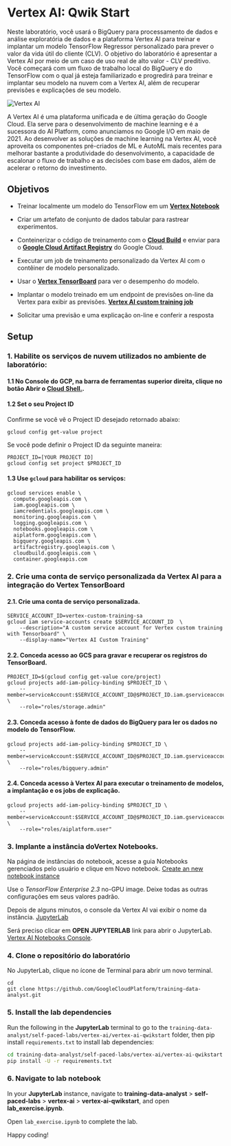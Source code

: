 # Vertex AI: Qwik Start

Neste laboratório, você usará o BigQuery para processamento de dados e análise exploratória de dados e a plataforma Vertex AI para treinar e implantar um modelo TensorFlow Regressor personalizado para prever o valor da vida útil do cliente (CLV). O objetivo do laboratório é apresentar a Vertex AI por meio de um caso de uso real de alto valor - CLV preditivo. Você começará com um fluxo de trabalho local do BigQuery e do TensorFlow com o qual já esteja familiarizado e progredirá para treinar e implantar seu modelo na nuvem com a Vertex AI, além de recuperar previsões e explicações de seu modelo.

![Vertex AI](./images/vertex-ai-overview.png "Vertex AI Overview")

A Vertex AI é uma plataforma unificada e de última geração do Google Cloud. Ela serve para o desenvolvimento de machine learning e é a sucessora do AI Platform, como anunciamos no Google I/O em maio de 2021. Ao desenvolver as soluções de machine learning na Vertex AI, você aproveita os componentes pré-criados de ML e AutoML mais recentes para melhorar bastante a produtividade do desenvolvimento, a capacidade de escalonar o fluxo de trabalho e as decisões com base em dados, além de acelerar o retorno do investimento.


## Objetivos

* Treinar localmente um modelo do TensorFlow em um [**Vertex Notebook**](https://cloud.google.com/vertex-ai/docs/general/notebooks?hl=sv)

* Criar um artefato de conjunto de dados tabular para rastrear experimentos.

* Conteinerizar o código de treinamento com o [**Cloud Build**](https://cloud.google.com/build) e enviar para o [**Google Cloud Artifact Registry**](https://cloud.google.com/artifact-registry) do Google Cloud.

* Executar um job de treinamento personalizado da Vertex AI com o contêiner de modelo personalizado.

* Usar o [**Vertex TensorBoard**](https://cloud.google.com/vertex-ai/docs/experiments/tensorboard-overview) para ver o desempenho do modelo. 

* Implantar o modelo treinado em um endpoint de previsões on-line da Vertex para exibir as previsões. 
[**Vertex AI custom training job**](https://cloud.google.com/vertex-ai/docs/training/custom-training)

* Solicitar uma previsão e uma explicação on-line e conferir a resposta


## Setup

### 1. Habilite os serviços de nuvem utilizados no ambiente de laboratório:

#### 1.1 No Console do GCP, na barra de ferramentas superior direita, clique no botão Abrir o [**Cloud Shell.**](https://cloud.google.com/shell/docs/launching-cloud-shell).

#### 1.2 Set o seu Project ID

Confirme se você vê o Project ID desejado retornado abaixo:
```
gcloud config get-value project
```

Se você pode definir o Project ID da seguinte maneira:
```
PROJECT_ID=[YOUR PROJECT ID]
gcloud config set project $PROJECT_ID
```

#### 1.3 Use `gcloud` para habilitar os serviços:

```
gcloud services enable \
  compute.googleapis.com \
  iam.googleapis.com \
  iamcredentials.googleapis.com \
  monitoring.googleapis.com \
  logging.googleapis.com \
  notebooks.googleapis.com \
  aiplatform.googleapis.com \
  bigquery.googleapis.com \
  artifactregistry.googleapis.com \
  cloudbuild.googleapis.com \
  container.googleapis.com
```

### 2. Crie uma conta de serviço personalizada da Vertex AI para a integração do Vertex TensorBoard

#### 2.1. Crie uma conta de serviço personalizada.
```
SERVICE_ACCOUNT_ID=vertex-custom-training-sa
gcloud iam service-accounts create $SERVICE_ACCOUNT_ID  \
    --description="A custom service account for Vertex custom training with Tensorboard" \
    --display-name="Vertex AI Custom Training"
```

#### 2.2. Conceda acesso ao GCS para gravar e recuperar os registros do TensorBoard.
```
PROJECT_ID=$(gcloud config get-value core/project)
gcloud projects add-iam-policy-binding $PROJECT_ID \
    --member=serviceAccount:$SERVICE_ACCOUNT_ID@$PROJECT_ID.iam.gserviceaccount.com \
    --role="roles/storage.admin"
```

#### 2.3. Conceda acesso à fonte de dados do BigQuery para ler os dados no modelo do TensorFlow.
```
gcloud projects add-iam-policy-binding $PROJECT_ID \
    --member=serviceAccount:$SERVICE_ACCOUNT_ID@$PROJECT_ID.iam.gserviceaccount.com \
    --role="roles/bigquery.admin"
```

#### 2.4. Conceda acesso à Vertex AI para executar o treinamento de modelos, a implantação e os jobs de explicação.
```
gcloud projects add-iam-policy-binding $PROJECT_ID \
    --member=serviceAccount:$SERVICE_ACCOUNT_ID@$PROJECT_ID.iam.gserviceaccount.com \
    --role="roles/aiplatform.user"
```

### 3. Implante a instância doVertex Notebooks.

Na página de instâncias do notebook, acesse a guia Notebooks gerenciados pelo usuário e clique em Novo notebook. [Create an new notebook instance](https://cloud.google.com/vertex-ai/docs/general/notebooks)

Use o *TensorFlow Enterprise 2.3* no-GPU image. Deixe todas as outras configurações em seus valores padrão.

Depois de alguns minutos, o console da Vertex AI vai exibir o nome da instância. [JupyterLab](https://jupyter.org/)

Será preciso clicar em **OPEN JUPYTERLAB** link para abrir o JupyterLab. [Vertex AI Notebooks Console](https://console.cloud.google.com/vertex-ai/notebooks/instances).


### 4. Clone o repositório do laboratório

No JupyterLab, clique no ícone de Terminal para abrir um novo terminal.
```
cd
git clone https://github.com/GoogleCloudPlatform/training-data-analyst.git
```

### 5. Install the lab dependencies

Run the following in the **JupyterLab** terminal to go to the `training-data-analyst/self-paced-labs/vertex-ai/vertex-ai-qwikstart` folder, then pip install `requirements.txt` to install lab dependencies:

```bash
cd training-data-analyst/self-paced-labs/vertex-ai/vertex-ai-qwikstart
pip install -U -r requirements.txt
```

### 6. Navigate to lab notebook

In your **JupyterLab** instance, navigate to __training-data-analyst__ > __self-paced-labs__ > __vertex-ai__ > __vertex-ai-qwikstart__, and open __lab_exercise.ipynb__.

Open `lab_exercise.ipynb` to complete the lab. 

Happy coding!

